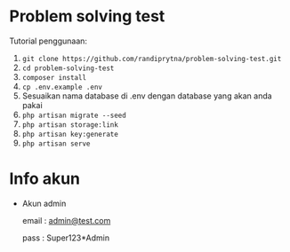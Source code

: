 
# Problem solving test

Tutorial penggunaan:
1. `git clone https://github.com/randiprytna/problem-solving-test.git`
2. `cd problem-solving-test`
3. `composer install`
4. `cp .env.example .env`
5. Sesuaikan nama database di .env dengan database yang akan anda pakai
5. `php artisan migrate --seed`
6. `php artisan storage:link`
7. `php artisan key:generate`
8. `php artisan serve`

# Info akun

- Akun admin

    email : admin@test.com

    pass : Super123*Admin